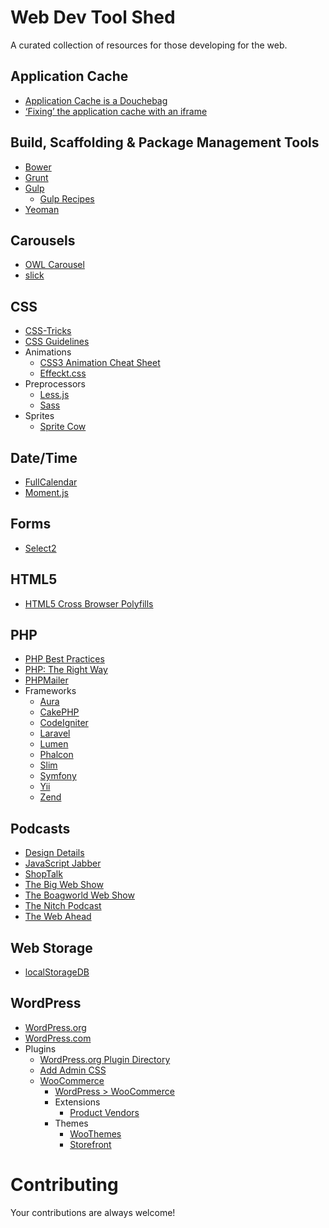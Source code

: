 # Web Dev Tool Shed
A curated collection of resources for those developing for the web.

## Application Cache
* [Application Cache is a Douchebag](http://alistapart.com/article/application-cache-is-a-douchebag)
* [‘Fixing’ the application cache with an iframe](http://labs.ft.com/2012/11/using-an-iframe-to-stop-app-cache-storing-masters/)

## Build, Scaffolding & Package Management Tools
* [Bower](http://bower.io/)
* [Grunt](http://gruntjs.com/)
* [Gulp](http://gulpjs.com/)
	* [Gulp Recipes](https://github.com/gulpjs/gulp/tree/master/docs/recipes#recipes)
* [Yeoman](http://yeoman.io/)

## Carousels
* [OWL Carousel](http://owlgraphic.com/owlcarousel/)
* [slick](http://kenwheeler.github.io/slick/)

## CSS
* [CSS-Tricks](http://css-tricks.com/)
* [CSS Guidelines](http://cssguidelin.es/)
* Animations
	* [CSS3 Animation Cheat Sheet](http://www.justinaguilar.com/animations/)
	* [Effeckt.css](http://h5bp.github.io/Effeckt.css/)
* Preprocessors
	* [Less.js](http://lesscss.org/)
	* [Sass](http://sass-lang.com/)
* Sprites
	* [Sprite Cow](http://www.spritecow.com/)

## Date/Time
* [FullCalendar](http://fullcalendar.io/)
* [Moment.js](http://momentjs.com/)

## Forms
* [Select2](http://ivaynberg.github.io/select2/)

## HTML5
* [HTML5 Cross Browser Polyfills](https://github.com/Modernizr/Modernizr/wiki/HTML5-Cross-Browser-Polyfills)

## PHP
* [PHP Best Practices](https://phpbestpractices.org/)
* [PHP: The Right Way](http://www.phptherightway.com/)
* [PHPMailer](https://github.com/PHPMailer/PHPMailer)
* Frameworks
	* [Aura](http://auraphp.com/)
	* [CakePHP](http://cakephp.org/)
	* [CodeIgniter](http://www.codeigniter.com/)
	* [Laravel](http://laravel.com/)
	* [Lumen](http://lumen.laravel.com/)
	* [Phalcon](http://phalconphp.com/)
	* [Slim](http://www.slimframework.com/)
	* [Symfony](http://symfony.com/)
	* [Yii](http://www.yiiframework.com/)
	* [Zend](http://framework.zend.com/)

## Podcasts
* [Design Details](http://designdetails.fm/)
* [JavaScript Jabber](http://devchat.tv/js-jabber/)
* [ShopTalk](http://shoptalkshow.com/)
* [The Big Web Show](http://5by5.tv/bigwebshow)
* [The Boagworld Web Show](https://boagworld.com/show/)
* [The Nitch Podcast](http://nitch.cc/podcast/)
* [The Web Ahead](http://5by5.tv/webahead)

## Web Storage
* [localStorageDB](https://github.com/knadh/localStorageDB)

## WordPress
* [WordPress.org](https://wordpress.org/)
* [WordPress.com](https://wordpress.com/)
* Plugins
	* [WordPress.org Plugin Directory](https://wordpress.org/plugins/)
	* [Add Admin CSS](https://wordpress.org/plugins/add-admin-css/)
	* [WooCommerce](http://www.woothemes.com/woocommerce/)
		* [WordPress > WooCommerce](https://wordpress.org/plugins/woocommerce/)
		* Extensions
			* [Product Vendors](http://www.woothemes.com/products/product-vendors/)
		* Themes
			* [WooThemes](http://www.woothemes.com/product-category/themes/)
			* [Storefront](http://www.woothemes.com/storefront/)

# Contributing
Your contributions are always welcome!
